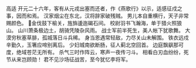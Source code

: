 高适
开元二十六年，客有从元戎出塞而还者，作《燕歌行》以示，适感征戍之事，因而和焉。
汉家烟尘在东北，汉将辞家破残贼。
男儿本自重横行，天子非常赐颜色。
𪭢金伐鼓下榆关，旌旆逶迤碣石间。
校尉羽书飞瀚海，单于猎火照狼山。
山川萧条极边土，胡骑凭陵杂风雨。
战士军前半死生，美人帐下犹歌舞。
大漠穷秋塞草腓，孤城落日斗兵稀。
身当恩遇常轻敌，力尽关山未解围。
铁衣远戍辛勤久，玉箸应啼别离后。
少妇城南欲断肠，征人蓟北空回首。
边庭飘飖那可度，绝域苍茫无所有。
杀气三时作阵云，寒声一夜传刁斗。
相看白刃血纷纷，死节从来岂顾勋！
君不见沙场征战苦，至今犹忆李将军。